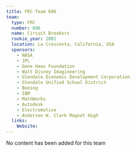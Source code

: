 ```yaml
---
title: FRC Team 696
team:
  type: FRC
  number: 696
  name: Circuit Breakers
  rookie_year: 2001
  location: La Crescenta, California, USA
  sponsors:
    - NASA
    - JPL
    - Gene Haas Foundation
    - Walt Disney Imagineering
    - Glendale Economic Development Corporation
    - Glendale Unified School District
    - Boeing
    - IBM
    - MathWorks
    - Autodesk
    - Electromotive
    - Anderson W. Clark Magnet High
  links:
    Website: 
---
```

No content has been added for this team